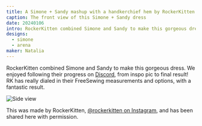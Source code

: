 ```yaml
---
title: A Simone + Sandy mashup with a handkerchief hem by RockerKitten
caption: The front view of this Simone + Sandy dress
date: 20240106
intro: RockerKitten combined Simone and Sandy to make this gorgeous dress.
designs:
  - simone
  - arena
maker: Natalia
---
```


RockerKitten combined Simone and Sandy to make this gorgeous dress. We enjoyed following their progress on [Discord](https://discord.freesewing.org/), from inspo pic to final result! RK has really dialed in their FreeSewing measurements and options, with a fantastic result.

![Side view](https://imagedelivery.net/ouSuR9yY1bHt-fuAokSA5Q/showcase-a-simone-sandy-mashup-with-a-handkerchief-hem-by-rockerkitten-1/public "Side view")

This was made by RockerKitten, [@rockerkitten on Instagram](https://www.instagram.com/rockerkitten/), and has been shared here with permission.
